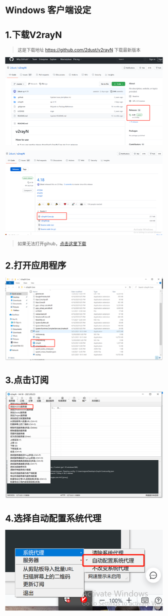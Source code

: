 # Windows 客户端设定

# 1.下载V2rayN

> 这是下载地址 https://github.com/2dust/v2rayN 下载最新版本

![](../images/windows/1.png)

![](../images/windows/2.png)

> 如果无法打开gihub，[点击这里下载](https://sigmaf4f.github.io/xray/resources/resources/v2rayN-Core.zip)

# 2.打开应用程序

![](../images/windows/3.png)

# 3.点击订阅

![](../images/windows/4.png)

# 4.选择自动配置系统代理

![](../images/windows/6.png)

